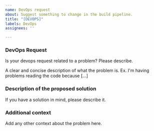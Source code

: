 ```yaml
---
name: DevOps request
about: Suggest something to change in the build pipeline.
title: "[DEVOPS]"
labels: DevOps
assignees: ''

---
```


### DevOps Request

Is your devops request related to a problem? Please describe.

A clear and concise description of what the problem is. Ex. I'm having problems reading the code because [...]

### Description of the proposed solution

If you have a solution in mind, please describe it. 

### Additional context

Add any other context about the problem here.
